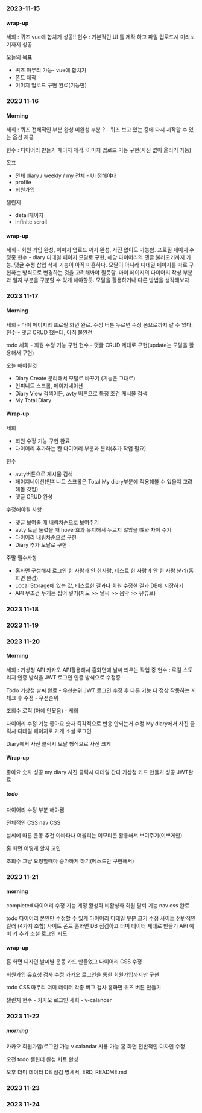 ### 2023-11-15


#### wrap-up
세희 : 퀴즈 vue에 합치기 성공!! 
현수 : 기본적인 UI 틀 제작 하고  파일 업로드시 미리보기까지 성공

오늘의 목표
- 퀴즈 마무리 가능- vue에 합치기
- 폰트 제작
- 이미지 업로드 구현 완료(기능만)

### 2023 11-16

#### Morning

세희 : 퀴즈 전체적인 부분 완성
미완성 부분 ? - 퀴즈 보고 있는 중에 다시 시작할 수 있는 옵션 제공

현수 : 다이어리 만들기 페이지 제작. 이미지 업로드 기능 구현(사진 없이 올리기 가능)

목표
- 전체 diary / weekly / my 전체 - UI 정해야대
- profile
- 회원가입

챌린지
- detail페이지
- infinite scroll  

#### wrap-up
세희 - 회원 가입 완성, 이미지 업로드 까지 완성, 사진 없이도 가능함. 프로필 페이지 수정중
현수 - diary 디테일 페이지 모달로 구현, 해당 다이어리의 댓글 불러오기까지 가능. 
댓글 수정 삽입 삭제 기능이 아직 미흡하다. 모달이 아니라 디테일 페이지를 따로 구현하는 방식으로 변경하는 것을 고려해봐야 될듯함. 마이 페이지의 다이어리 작성 부분과 일지 부분을 구분할 수 있게 해야할듯. 모달을 활용하거나 다른 방법을 생각해보자



### 2023 11-17

#### Morning
세희 - 마이 페이지의 프로필 화면 완료. 수정 버튼 누르면 수정 폼으로까지 갈 수 있다.
현수 - 댓글 CRUD 했는데, 아직 불완전

todo
세희 - 회원 수정 기능 구현
현수 - 댓글 CRUD 제대로 구현(update는 모달을 활용해서 구현)

오늘 해야될것
- Diary Create 분리해서 모달로 바꾸기 (기능은 그대로)
- 인피니트 스크롤, 페이지네이션
- Diary View 검색이든, avty 버튼으로 특정 조건 게시물 검색
- My Total Diary

#### Wrap-up

세희
- 회원 수정 기능 구현 완료
- 다이어리 추가하는 칸 다이어리 부분과 분리(추가 작업 필요)

현수
- avty버튼으로 게시물 검색
- 페이지네이션(인피니트 스크롤은 Total My diary부분에 적용해볼 수 있을지 고려해볼 것임)
- 댓글 CRUD 완성

수정해야될 사항
- 댓글 보여줄 때 내림차순으로 보여주기
- avty 토글 눌렀을 때 hover효과 유지해서 누르지 않았을 떄와 차이 주기
- 다이어리 내림차순으로 구현
- Diary 추가 모달로 구현

주말 필수사항
- 홈화면 구성해서 로그인 한 사람과 안 한사람, 테스트 한 사람과 안 한 사람 분리(홈화면 완성)
- Local Storage에 있는 값, 테스트한 결과나 회원 수정한 결과 DB에 저장하기
- API 무조건 두개는 집어 넣기(지도 >> 날씨 >> 음악 >> 유튜브)

### 2023 11-18


### 2023 11-19


### 2023 11-20

#### Morning
세희 : 기상청 API 카카오 API활용해서 홈화면에 날씨 띄우는 작업 중
현수 : 로컬 스토리지 인증 방식을 JWT 로그인 인증 방식으로 수정중

Todo
기상청 날씨 완료 - 우선순위
JWT 로그인 수정 후 다른 기능 다 정상 작동하는 지 체크 후 수정 - 우선순위

조회수 로직 (아예 안짰음) - 세희

다이어리 수정 기능
좋아요 숫자 즉각적으로 반응 안되는거 수정
My diary에서 사진 클릭시 디테일 페이지로 가게
소셜 로그인




Diary에서 사진 클릭시 모달 형식으로 사진 크게


#### Wrap-up

좋아요 숫자 성공
my diary 사진 클릭시 디테일 간다
기상청 카드 만들기 성공
JWT완료


##### todo

다이어리 수정 부분 해야됌

전체적인 CSS
nav CSS

날씨에 따른 운동 추천 아바타나 어울리는 이모티콘 활용해서 보여주기(이쁘게만)

홈 화면 어떻게 할지 고민

조회수 그냥 요청할때마 증가하게 하기(메소드만 구현해서)




### 2023 11-21


#### morning
completed
다이어리 수정 기능
계정 활성화 비활성화 회원 탈퇴 기능
nav css 완료

todo
다이어리 본인만 수정할 수 있게
다이어리 디테일 부분 크기 수정
사이트 전반적인 컬러 (4가지 조합)
사이트 폰트
홈화면
DB 점검하고 더미 데이터 제대로 만들기
API 예비 키 추가
소셜 로그인 시도


#### wrap-up
홈 화면 디자인
날씨별 운동 카드 만들었고
다이어리 CSS 수정

회원가입 유효성 검사 수정
카카오 로그인을 통한 회원가입까지만 구현


todo
CSS 마무리
더미 데이터
각종 버그 검사
홈화면 퀴즈 버튼 만들기


챌린지
현수 - 카카오 로그인
세희 - v-calander



### 2023 11-22

##### morning

카카오 회원가입/로그인 가능
v calandar 사용 가능
홈 화면 전반적인 디자인 수정



오전
todo
캘린더 완성
차트 완성

오후
더미 데이터 DB 점검
명세서, ERD, README.md





### 2023 11-23


### 2023 11-24